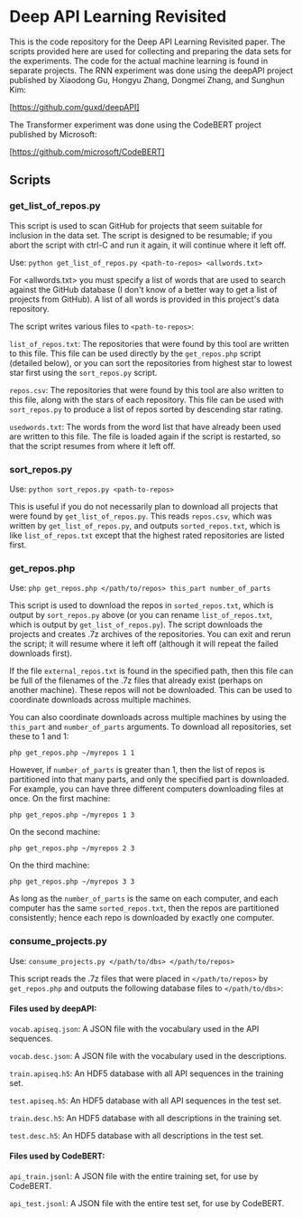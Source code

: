 # Deep API Learning Revisited

This is the code repository for the Deep API Learning Revisited paper.  The scripts provided
here are used for collecting and preparing the data sets for the experiments.  The code for
the actual machine learning is found in separate projects.  The RNN experiment was done using
the deepAPI project published by Xiaodong Gu, Hongyu Zhang, Dongmei Zhang, and Sunghun Kim: 

[https://github.com/guxd/deepAPI]

The Transformer experiment was done using the CodeBERT project published by Microsoft:

[https://github.com/microsoft/CodeBERT]

## Scripts

### get_list_of_repos.py

This script is used to scan GitHub for projects that seem suitable for inclusion in the
data set.  The script is designed to be resumable; if you abort the script with ctrl-C and
run it again, it will continue where it left off.

Use: `python get_list_of_repos.py <path-to-repos> <allwords.txt>`

For <allwords.txt> you must specify a list of words that are used to search against the 
GitHub database (I don't know of a better way to get a list of projects from GitHub).  A
list of all words is provided in this project's data repository.

The script writes various files to `<path-to-repos>`:

`list_of_repos.txt`:  The repositories that were found by this tool are written to this
file.  This file can be used directly by the `get_repos.php` script (detailed below), or
you can sort the repositories from highest star to lowest star first using the 
`sort_repos.py` script.

`repos.csv`:  The repositories that were found by this tool are also written to this file,
along with the stars of each repository.  This file can be used with `sort_repos.py` to
produce a list of repos sorted by descending star rating.

`usedwords.txt`: The words from the word list that have already been used are written to
this file.  The file is loaded again if the script is restarted, so that the script resumes
from where it left off.

### sort_repos.py

Use: `python sort_repos.py <path-to-repos>`

This is useful if you do not necessarily plan to download all projects that were found 
by `get_list_of_repos.py`.  This reads `repos.csv`, which was written by
`get_list_of_repos.py`, and outputs `sorted_repos.txt`, which is like `list_of_repos.txt`
except that the highest rated repositories are listed first.

### get_repos.php

Use: `php get_repos.php </path/to/repos> this_part number_of_parts`

This script is used to download the repos in `sorted_repos.txt`, which is output by
`sort_repos.py` above (or you can rename `list_of_repos.txt`, which is output by 
`get_list_of_repos.py`).  The script downloads the projects and creates .7z archives
of the repositories.  You can exit and rerun the script; it will resume where it left off
(although it will repeat the failed downloads first).

If the file `external_repos.txt` is found in the specified path, then this file can be
full of the filenames of the .7z files that already exist (perhaps on another machine).
These repos will not be downloaded.  This can be used to coordinate downloads across
multiple machines.

You can also coordinate downloads across multiple machines by using the `this_part`
and `number_of_parts` arguments.  To download all repositories, set these to 1 and 1:

`php get_repos.php ~/myrepos 1 1`

However, if `number_of_parts` is greater than 1, then the list of repos is partitioned
into that many parts, and only the specified part is downloaded.  For example, you can
have three different computers downloading files at once.  On the first machine:

`php get_repos.php ~/myrepos 1 3`

On the second machine:

`php get_repos.php ~/myrepos 2 3`

On the third machine:

`php get_repos.php ~/myrepos 3 3`

As long as the `number_of_parts` is the same on each computer, and each computer has the
same `sorted_repos.txt`, then the repos are partitioned consistently; hence each
repo is downloaded by exactly one computer.

### consume_projects.py

Use: `consume_projects.py </path/to/dbs> </path/to/repos>`

This script reads the .7z files that were placed in `</path/to/repos>` by `get_repos.php`
and outputs the following database files to `</path/to/dbs>`:

#### Files used by deepAPI:  

`vocab.apiseq.json`: A JSON file with the vocabulary used in the API sequences.

`vocab.desc.json`: A JSON file with the vocabulary used in the descriptions.

`train.apiseq.h5`: An HDF5 database with all API sequences in the training set.

`test.apiseq.h5`: An HDF5 database with all API sequences in the test set.

`train.desc.h5`: An HDF5 database with all descriptions in the training set.

`test.desc.h5`: An HDF5 database with all descriptions in the test set.

#### Files used by CodeBERT:

`api_train.jsonl`: A JSON file with the entire training set, for use by CodeBERT.

`api_test.jsonl`: A JSON file with the entire test set, for use by CodeBERT.



